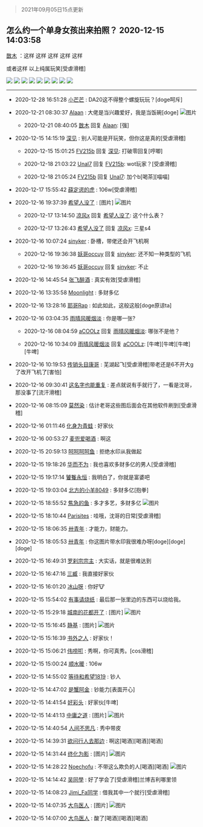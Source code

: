 > 2021年09月05日15点更新
<link rel="stylesheet" href="https://cdn.jsdelivr.net/gh/taotie6/sampleJSON@main/css/photo_show.css">


 ## 怎么约一个单身女孩出来拍照？ 2020-12-15 14:03:58

 [㪚木](https://www.coolapk.com/feed/23575228?shareKey=MmY3NmE1MzgzYWQ0NjEzMTc1Nzk~) ：这样
这样
这样
这样
这样

或者这样
以上纯属玩笑[受虐滑稽] 

<div class="album">
<img class="img-item" src="https://image.coolapk.com/feed/2020/1215/14/1081091_4be65825_2233_2879@1852x2469.jpeg" />
<img class="img-item" src="https://image.coolapk.com/feed/2020/1215/14/1081091_ed13d77e_2233_2882@1875x2504.jpeg" />
<img class="img-item" src="https://image.coolapk.com/feed/2020/1215/14/1081091_496cacbf_2233_2884@2160x2880.jpeg" />
<img class="img-item" src="https://image.coolapk.com/feed/2020/1215/14/1081091_5b7f82bc_2233_2886@2160x2880.jpeg" />
<img class="img-item" src="https://image.coolapk.com/feed/2020/1215/14/1081091_21da5d94_2233_2888@2494x3325.jpeg" />
<img class="img-item" src="https://image.coolapk.com/feed/2020/1215/14/1081091_b6782550_2233_289@2018x1080.jpeg" />
<img class="img-item" src="https://image.coolapk.com/feed/2020/1215/14/1081091_d066ef25_2233_2891@2160x2880.jpeg" />
<img class="img-item" src="https://image.coolapk.com/feed/2020/1215/14/1081091_0677fd76_2233_2894@2448x1836.jpeg" />
<img class="img-item" src="https://image.coolapk.com/feed/2020/1215/14/1081091_6dcee569_2233_2896@3325x2494.jpeg" />
</div>

 ------- 

- 2020-12-28 16:51:28 [小芒芒](uid=2837112) : DA20这不得整个螺旋玩玩？[doge呵斥] 

- 2020-12-21 08:30:37 [Alaan](uid=2552665) : 大佬是当兴趣爱好，我是当饭碗[doge] ![图片](https://image.coolapk.com/feed/2020/1221/08/2552665_201cefe9_0634_7299@2494x3325.jpeg)

    - 2020-12-21 08:40:05 [㪚木](uid=1081091) 回复 [Alaan](uid=2552665): [强] 

- 2020-12-15 14:15:19 [深见](uid=2715828) : 别人可能是开玩笑，但你这是真的[受虐滑稽] 

    - 2020-12-15 15:01:25 [FV215b](uid=3424776) 回复 [深见](uid=2715828): 打破零回复[哼唧] 

    - 2020-12-18 21:03:22 [Unal7](uid=3206509) 回复 [FV215b](uid=3424776): wot玩家？[受虐滑稽] 

    - 2020-12-18 21:05:24 [FV215b](uid=3424776) 回复 [Unal7](uid=3206509): 加个b[喝茶][喵喵] 

- 2020-12-17 15:55:42 [薛定谔的虎](uid=1167525) : 106w[受虐滑稽] 

- 2020-12-16 19:37:39 [希望人没了](uid=1399184) : [图片] ![图片](https://image.coolapk.com/feed/2020/1216/19/1399184_4c67e241_8652_1666@368x654.gif)

    - 2020-12-17 13:14:50 [凉风x](uid=1300277) 回复 [希望人没了](uid=1399184): 这个什么表？ 

    - 2020-12-17 13:26:43 [希望人没了](uid=1399184) 回复 [凉风x](uid=1300277): 三星s4 

- 2020-12-16 10:07:24 [sinyker](uid=684334) : 卧槽，带佬还会开飞机啊 

    - 2020-12-16 19:36:38 [妖哥occuy](uid=1388591) 回复 [sinyker](uid=684334): 还不知一种类型的飞机 

    - 2020-12-16 19:36:45 [妖哥occuy](uid=1388591) 回复 [sinyker](uid=684334): 不止 

- 2020-12-16 14:45:54 [张飞醉酒](uid=3014066) : 真实有效[受虐滑稽] 

- 2020-12-16 13:35:58 [MoonIight](uid=1690694) : 多财多亿 

- 2020-12-16 13:28:16 [耶哥Rap](uid=652939) : 如此如此，这般这般[doge原谅ta] 

- 2020-12-16 03:04:35 [雨晴风暖烟淡](uid=3807179) : 你是哪一张? 

    - 2020-12-16 08:04:59 [aCOOLz](uid=1081010) 回复 [雨晴风暖烟淡](uid=3807179): 哪张不是他？ 

    - 2020-12-16 10:34:09 [雨晴风暖烟淡](uid=3807179) 回复 [aCOOLz](uid=1081010): [牛啤][牛啤][牛啤][牛啤] 

- 2020-12-16 10:19:53 [传销头目康哥](uid=1438308) : 芜湖起飞[受虐滑稽]带老还是6不开大g了改开飞机了[害怕] 

- 2020-12-16 09:30:41 [这名字也能重复](uid=3799715) : 差点就说有手就行了，一看是沈哥，那没事了[流汗滑稽] 

- 2020-12-16 08:15:09 [莫然染](uid=704691) : 估计老哥这些图后面会在其他软件刷到[受虐滑稽] 

- 2020-12-16 01:11:46 [化身为青蛙](uid=1209189) : 好家伙 

- 2020-12-16 00:53:27 [麦兜爱喝酒](uid=2808493) : 啊这 

- 2020-12-15 20:59:13 [呵呵呵呵鱼](uid=3146149) : 拒绝水印从我做起 

- 2020-12-15 19:18:26 [华而不为](uid=1212555) : 我也喜欢多财多亿的男人[受虐滑稽] 

- 2020-12-15 19:17:14 [饕餮永恒](uid=837105) : 我明白了，你就是富婆吧 

- 2020-12-15 19:03:04 [北方的小羊8049](uid=3927645) : 多财多亿[抱拳] 

- 2020-12-15 18:55:52 [焦急的鱼](uid=1066955) : 多才多艺，多财多亿 ![图片](https://image.coolapk.com/feed/2020/0919/11/1066955_acd14dd7_4972_9981@192x198.jpeg)

- 2020-12-15 18:10:44 [Parisites](uid=2440840) : 哇哦，沈哥的日常[受虐滑稽] 

- 2020-12-15 18:06:35 [卅青年](uid=855301) : 才能力，财能力。 

- 2020-12-15 18:05:53 [卅青年](uid=855301) : 你这图片带水印我很难办呀[doge][doge][doge] 

- 2020-12-15 16:49:31 [罗刹宗宗主](uid=1080167) : 大实话，就是很难达到 

- 2020-12-15 16:47:16 [三臧](uid=1176937) : 我直接好家伙 

- 2020-12-15 16:01:20 [冰山呀](uid=1245744) : 你好🐮 

- 2020-12-15 15:54:02 [有事请烧纸](uid=1802946) : 最后那一张里边的东西可以烧给我。 

- 2020-12-15 15:29:18 [城南的花都开了](uid=2993628) : [图片] ![图片](https://image.coolapk.com/feed/2020/1215/15/2993628_4406a916_7357_8907@200x194.jpeg)

- 2020-12-15 15:16:45 [静基](uid=1353091) : [图片] ![图片](https://image.coolapk.com/feed/2020/1215/15/1353091_1dabc609_6544_2509@504x319.gif)

- 2020-12-15 15:16:39 [书外之人](uid=2547981) : 好家伙！ 

- 2020-12-15 15:06:21 [伟唠咑](uid=488448) : 秀啊，你可真秀。[cos滑稽] 

- 2020-12-15 15:00:24 [顺水暖](uid=2030768) : 106w 

- 2020-12-15 14:55:02 [等待和希望1819](uid=2954783) : 钞人 

- 2020-12-15 14:47:02 [是蟹阿金](uid=2714159) : 钞能力[表面开心] 

- 2020-12-15 14:41:54 [好彩头](uid=1648440) : 好家伙[牛啤] 

- 2020-12-15 14:41:13 [中庸之道](uid=2894334) : [图片] ![图片](https://image.coolapk.com/feed/2020/1215/14/2894334_504d5d96_4472_3051@557x646.jpeg)

- 2020-12-15 14:40:54 [人间不思凡](uid=2080265) : 秀中带皮 

- 2020-12-15 14:39:31 [欲问行人去那边](uid=826969) : 啊这[喝酒][喝酒][喝酒] 

- 2020-12-15 14:31:44 [终化为影](uid=1080817) : [图片] ![图片](https://image.coolapk.com/feed/2020/1215/14/1080817_7b90a2b9_3902_5094@171x117.jpeg)

- 2020-12-15 14:28:22 [Noechofu](uid=1936170) : 不带这么欺负的人[喝酒][喝酒] ![图片](https://image.coolapk.com/feed/2020/1215/14/1936170_4eb3a1a4_3701_9842@302x240.jpeg)

- 2020-12-15 14:14:42 [吴同學](uid=1320218) : 好了学会了[受虐滑稽]兰博吉利哪里领 

- 2020-12-15 14:08:23 [Jimi_Fa同学](uid=658442) : 借我其中一个就行[受虐滑稽] 

- 2020-12-15 14:07:35 [大鸟医人](uid=1511304) : [图片] ![图片](https://image.coolapk.com/feed/2020/0209/17/2192806_2ac3c85f_1435_6508@198x198.jpeg)

- 2020-12-15 14:07:00 [大鸟医人](uid=1511304) : 酸了[喝酒][喝酒][喝酒] 

